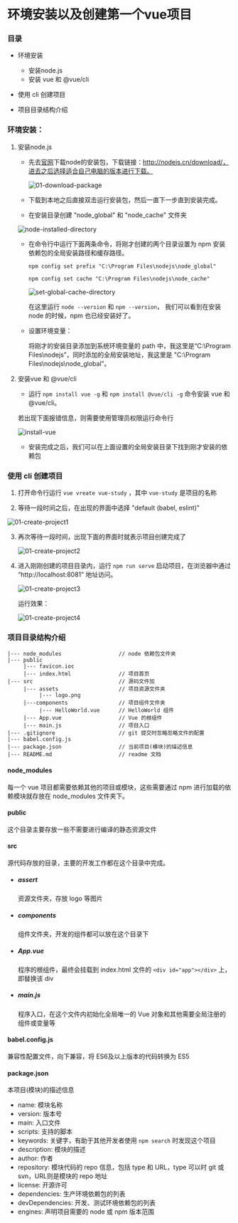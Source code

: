 # 环境安装以及创建第一个vue项目



### 目录

- 环境安装
  - 安装node.js
  - 安装 vue 和 @vue/cli

- 使用 cli 创建项目

- 项目目录结构介绍

  

### 环境安装：

1. 安装node.js

    - 先去[官网](http://nodejs.cn/download/)下载node的安装包，下载链接：http://nodejs.cn/download/，进去之后选择适合自己电脑的版本进行下载。

      ![01-download-package](../../../raw/master/doc/images/01-download-package.png)

    - 下载到本地之后直接双击运行安装包，然后一直下一步直到安装完成。

    - 在安装目录创建 "node_global" 和 "node_cache" 文件夹

     ![node-installed-directory](../../../raw/master/doc/images/01-install-node1.png)

    - 在命令行中运行下面两条命令，将刚才创建的两个目录设置为 npm 安装依赖包的全局安装路径和缓存路径。

      `npm config set prefix "C:\Program Files\nodejs\node_global"   ` 

      `npm config set cache "C:\Program Files\nodejs\node_cache"`

      ![set-global-cache-directory](../../../raw/master/doc/images/01-install-node2.png)

      在这里运行 `node --version` 和 `npm --version`， 我们可以看到在安装 node 的时候，npm 也已经安装好了。

    - 设置环境变量：

      将刚才的安装目录添加到系统环境变量的 path 中，我这里是“C:\Program Files\nodejs”，同时添加的全局安装地址，我这里是 "C:\Program Files\nodejs\node_global"。

2. 安装vue 和 @vue/cli

     - 运行 `npm install vue -g` 和 `npm install @vue/cli -g` 命令安装 vue 和 @vue/cli。

      若出现下面报错信息，则需要使用管理员权限运行命令行

      ![install-vue](../../../raw/master/doc/images/01-install-vue1.png)

     - 安装完成之后，我们可以在上面设置的全局安装目录下找到刚才安装的依赖包





### 使用 cli 创建项目

1. 打开命令行运行 `vue vreate vue-study` ，其中 `vue-study` 是项目的名称

2. 等待一段时间之后，在出现的界面中选择 "default (babel, eslint)"

![01-create-project1](../../../raw/master/doc/images/01-create-project1.png)

3. 再次等待一段时间，出现下面的界面时就表示项目创建完成了

   ![01-create-project2](../../../raw/master/doc/images/01-create-project2.png)

4. 进入刚刚创建的项目目录内，运行 `npm run serve` 启动项目，在浏览器中通过 “http://localhost:8081” 地址访问。

   ![01-create-project3](../../../raw/master/doc/images/01-create-project3.png)

   运行效果：

   ![01-create-project4](../../../raw/master/doc/images/01-create-project4.png)



### 项目目录结构介绍



```
|--- node_modules                  // node 依赖包文件夹
|--- public
     |--- favicon.ioc
     |--- index.html               // 项目首页
|--- src                           // 源码文件加
     |--- assets                   // 项目资源文件夹
          |--- logo.png
     |---components                // 项目组件文件夹
          |--- HelloWorld.vue      // HelloWorld 组件
     |--- App.vue                  // Vue 的根组件
     |--- main.js                  // 项目入口
|--- .gitignore                    // git 提交时忽略忽略文件的配置
|--- babel.config.js
|--- package.json                  // 当前项目(模块)的描述信息
|--- README.md                     // readme 文档
```



#### node_modules

每一个 vue 项目都需要依赖其他的项目或模块，这些需要通过 npm 进行加载的依赖模块就存放在 node_modules 文件夹下。

#### public

这个目录主要存放一些不需要进行编译的静态资源文件

#### src

源代码存放的目录，主要的开发工作都在这个目录中完成。

- ##### assert

  资源文件夹，存放 logo 等图片

- ##### components

  组件文件夹，开发的组件都可以放在这个目录下

- ##### App.vue

  程序的根组件，最终会挂载到 index.html 文件的 `<div id="app"></div>` 上，即替换该 div 

- ##### main.js

  程序入口，在这个文件内初始化全局唯一的 Vue 对象和其他需要全局注册的组件或变量等

#### babel.config.js

兼容性配置文件，向下兼容，将 ES6及以上版本的代码转换为 ES5

#### package.json

本项目(模块)的描述信息

- name: 模块名称
- version: 版本号
- main: 入口文件
- scripts: 支持的脚本
- keywords: 关键字，有助于其他开发者使用 `npm search` 时发现这个项目
- description: 模块的描述
- author: 作者
- repository: 模块代码的 repo 信息，包括 type 和 URL，type 可以时 git 或 svn，URL则是模块的 repo 地址
- license: 开源许可
- dependencies: 生产环境依赖包的列表
- devDependencies: 开发、测试环境依赖包的列表
- engines: 声明项目需要的 node 或 npm 版本范围

